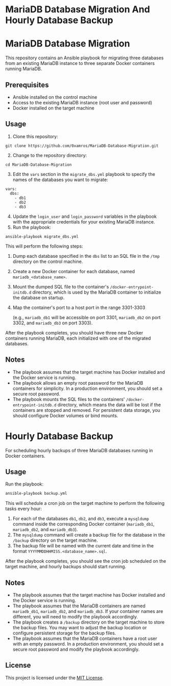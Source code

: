 
# MariaDB Database Migration And Hourly Database Backup

# MariaDB Database Migration

This repository contains an Ansible playbook for migrating three databases from an existing MariaDB instance to three separate Docker containers running MariaDB.

## Prerequisites

-   Ansible installed on the control machine
-   Access to the existing MariaDB instance (root user and password)
-   Docker installed on the target machine

## Usage

1.  Clone this repository:
```
git clone https://github.com/0xamros/MariaDB-Database-Migration.git
```

2.  Change to the repository directory:

```
cd MariaDB-Database-Migration
```

3.  Edit the `vars` section in the `migrate_dbs.yml` playbook to specify the names of the databases you want to migrate:

```
vars:
  dbs:
    - db1
    - db2
    - db3
```

4.  Update the `login_user` and `login_password` variables in the playbook with the appropriate credentials for your existing MariaDB instance.
5.  Run the playbook:

```
ansible-playbook migrate_dbs.yml
```

This will perform the following steps:

1.  Dump each database specified in the `dbs` list to an SQL file in the `/tmp` directory on the control machine.
2.  Create a new Docker container for each database, named `mariadb_<database_name>`.
3.  Mount the dumped SQL file to the container's `/docker-entrypoint-initdb.d` directory, which is used by the MariaDB container to initialize the database on startup.
4.  Map the container's port to a host port in the range 3301-3303

    (e.g., `mariadb_db1` will be accessible on port 3301,
    `mariadb_db2` on port 3302,
    and `mariadb_db3` on port 3303).

After the playbook completes, you should have three new Docker containers running MariaDB, each initialized with one of the migrated databases.

## Notes

-   The playbook assumes that the target machine has Docker installed and the Docker service is running.
-   The playbook allows an empty root password for the MariaDB containers for simplicity. In a production environment, you should set a secure root password.
-   The playbook mounts the SQL files to the containers' `/docker-entrypoint-initdb.d` directory, which means the data will be lost if the containers are stopped and removed. For persistent data storage, you should configure Docker volumes or bind mounts.

# Hourly Database Backup

For scheduling hourly backups of three MariaDB databases running in Docker containers.

## Usage

Run the playbook:

```bash
ansible-playbook backup.yml
```

This will schedule a cron job on the target machine to perform the following tasks every hour:

1. For each of the databases `db1`, `db2`, and `db3`, execute a `mysqldump` command inside the corresponding Docker container (`mariadb_db1`, `mariadb_db2`, and `mariadb_db3`).
2. The `mysqldump` command will create a backup file for the database in the `/backup` directory on the target machine.
3. The backup file will be named with the current date and time in the format `YYYYMMDDHHMISS.<database_name>.sql`.

After the playbook completes, you should see the cron job scheduled on the target machine, and hourly backups should start running.

## Notes

- The playbook assumes that the target machine has Docker installed and the Docker service is running.
- The playbook assumes that the MariaDB containers are named `mariadb_db1`, `mariadb_db2`, and `mariadb_db3`. If your container names are different, you will need to modify the playbook accordingly.
- The playbook creates a `/backup` directory on the target machine to store the backup files. You may want to adjust the backup location or configure persistent storage for the backup files.
- The playbook assumes that the MariaDB containers have a root user with an empty password. In a production environment, you should set a secure root password and modify the playbook accordingly.

## License

This project is licensed under the [MIT License](LICENSE).

